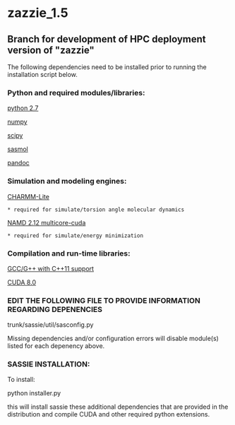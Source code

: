 # zazzie_1.5

## Branch for development of HPC deployment version of "zazzie" 

The following dependencies need to be installed prior to running the
installation script below.

### Python and required modules/libraries:

[python 2.7](https://www.python.org/downloads/release/python-2712/)

[numpy](https://www.scipy.org/scipylib/download.html)

[scipy](https://www.scipy.org/scipylib/download.html)

[sasmol](https://github.com/madscatt/sasmol)

[pandoc](http://pandoc.org)

### Simulation and modeling engines:

[CHARMM-Lite](http://charmm.chemistry.harvard.edu)

    * required for simulate/torsion angle molecular dynamics

[NAMD 2.12 multicore-cuda](http://www.ks.uiuc.edu/Development/Download/download.cgi?PackageName=NAMD)
   
    * required for simulate/energy minimization

### Compilation and run-time libraries:

[GCC/G++ with C++11 support](https://gcc.gnu.org/viewcvs/gcc/branches/)

[CUDA 8.0](https://developer.nvidia.com/cuda-downloads) 

### EDIT THE FOLLOWING FILE TO PROVIDE INFORMATION REGARDING DEPENENCIES

trunk/sassie/util/sasconfig.py

Missing dependencies and/or configuration errors will disable module(s) listed
for each depenency above.

### SASSIE INSTALLATION:

To install:

python installer.py

this will install sassie these additional dependencies that are provided in the distribution and compile CUDA and other required python extensions.

